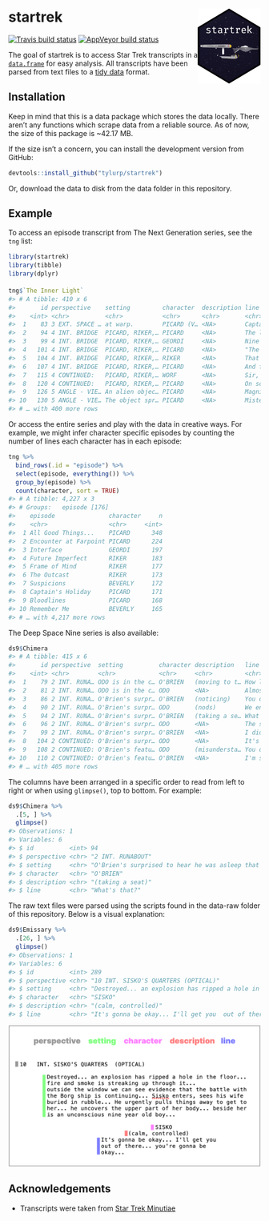 
<!-- README.md is generated from README.Rmd. Please edit that file -->

# startrek <img src="man/figures/logo.png" align="right" height=150/>

<!-- badges: start -->

[![Travis build
status](https://travis-ci.org/tyluRp/startrek.svg?branch=master)](https://travis-ci.org/tyluRp/startrek)
[![AppVeyor build
status](https://ci.appveyor.com/api/projects/status/github/tyluRp/startrek?branch=master&svg=true)](https://ci.appveyor.com/project/tyluRp/startrek)
<!-- badges: end -->

The goal of startrek is to access Star Trek transcripts in a
[`data.frame`](https://stat.ethz.ch/R-manual/R-devel/library/base/html/data.frame.html)
for easy analysis. All transcripts have been parsed from text files to a
[tidy data](http://vita.had.co.nz/papers/tidy-data.html) format.

## Installation

Keep in mind that this is a data package which stores the data locally.
There aren’t any functions which scrape data from a reliable source. As
of now, the size of this package is ~42.17 MB.

If the size isn’t a concern, you can install the development version
from GitHub:

``` r
devtools::install_github("tylurp/startrek")
```

Or, download the data to disk from the data folder in this repository.

## Example

To access an episode transcript from The Next Generation series, see the
`tng` list:

``` r
library(startrek)
library(tibble)
library(dplyr)

tng$`The Inner Light`
#> # A tibble: 410 x 6
#>       id perspective    setting         character  description line        
#>    <int> <chr>          <chr>           <chr>      <chr>       <chr>       
#>  1    83 3 EXT. SPACE … at warp.        PICARD (V… <NA>        Captain's l…
#>  2    94 4 INT. BRIDGE  PICARD, RIKER,… PICARD     <NA>        The last ti…
#>  3    99 4 INT. BRIDGE  PICARD, RIKER,… GEORDI     <NA>        Nine hours.…
#>  4   101 4 INT. BRIDGE  PICARD, RIKER,… PICARD     <NA>        "The entire…
#>  5   104 4 INT. BRIDGE  PICARD, RIKER,… RIKER      <NA>        That's a li…
#>  6   107 4 INT. BRIDGE  PICARD, RIKER,… PICARD     <NA>        And for me.…
#>  7   115 4 CONTINUED:   PICARD, RIKER,… WORF       <NA>        Sir, sensor…
#>  8   120 4 CONTINUED:   PICARD, RIKER,… PICARD     <NA>        On screen.  
#>  9   126 5 ANGLE - VIE… An alien objec… PICARD     <NA>        Magnify.    
#> 10   130 5 ANGLE - VIE… The object spr… PICARD     <NA>        Mister Data?
#> # … with 400 more rows
```

Or access the entire series and play with the data in creative ways. For
example, we might infer character specific episodes by counting the
number of lines each character has in each episode:

``` r
tng %>% 
  bind_rows(.id = "episode") %>% 
  select(episode, everything()) %>% 
  group_by(episode) %>% 
  count(character, sort = TRUE)
#> # A tibble: 4,227 x 3
#> # Groups:   episode [176]
#>    episode               character     n
#>    <chr>                 <chr>     <int>
#>  1 All Good Things...    PICARD      348
#>  2 Encounter at Farpoint PICARD      224
#>  3 Interface             GEORDI      197
#>  4 Future Imperfect      RIKER       183
#>  5 Frame of Mind         RIKER       177
#>  6 The Outcast           RIKER       173
#>  7 Suspicions            BEVERLY     172
#>  8 Captain's Holiday     PICARD      171
#>  9 Bloodlines            PICARD      168
#> 10 Remember Me           BEVERLY     165
#> # … with 4,217 more rows
```

The Deep Space Nine series is also available:

``` r
ds9$Chimera
#> # A tibble: 415 x 6
#>       id perspective  setting          character description   line        
#>    <int> <chr>        <chr>            <chr>     <chr>         <chr>       
#>  1    79 2 INT. RUNA… ODO is in the c… O'BRIEN   (moving to t… How long wa…
#>  2    81 2 INT. RUNA… ODO is in the c… ODO       <NA>          Almost two …
#>  3    86 2 INT. RUNA… O'Brien's surpr… O'BRIEN   (noticing)    You dropped…
#>  4    90 2 INT. RUNA… O'Brien's surpr… ODO       (nods)        We entered …
#>  5    94 2 INT. RUNA… O'Brien's surpr… O'BRIEN   (taking a se… What's that?
#>  6    96 2 INT. RUNA… O'Brien's surpr… ODO       <NA>          The shopkee…
#>  7    99 2 INT. RUNA… O'Brien's surpr… O'BRIEN   <NA>          I didn't kn…
#>  8   104 2 CONTINUED: O'Brien's surpr… ODO       <NA>          It's a pres…
#>  9   108 2 CONTINUED: O'Brien's featu… ODO       (misundersta… You don't t…
#> 10   110 2 CONTINUED: O'Brien's featu… O'BRIEN   <NA>          I'm sure sh…
#> # … with 405 more rows
```

The columns have been arranged in a specific order to read from left to
right or when using `glimpse()`, top to bottom. For example:

``` r
ds9$Chimera %>% 
  .[5, ] %>% 
  glimpse()
#> Observations: 1
#> Variables: 6
#> $ id          <int> 94
#> $ perspective <chr> "2 INT. RUNABOUT"
#> $ setting     <chr> "O'Brien's surprised to hear he was asleep that long…
#> $ character   <chr> "O'BRIEN"
#> $ description <chr> "(taking a seat)"
#> $ line        <chr> "What's that?"
```

The raw text files were parsed using the scripts found in the data-raw
folder of this repository. Below is a visual explanation:

``` r
ds9$Emissary %>% 
  .[26, ] %>% 
  glimpse()
#> Observations: 1
#> Variables: 6
#> $ id          <int> 289
#> $ perspective <chr> "10 INT. SISKO'S QUARTERS (OPTICAL)"
#> $ setting     <chr> "Destroyed... an explosion has ripped a hole in the …
#> $ character   <chr> "SISKO"
#> $ description <chr> "(calm, controlled)"
#> $ line        <chr> "It's gonna be okay... I'll get you  out of there...…
```

<img src="man/figures/parse-diagram.png" width="550px" />

## Acknowledgements

  - Transcripts were taken from [Star Trek
    Minutiae](http://www.st-minutiae.com/resources/scripts/)
